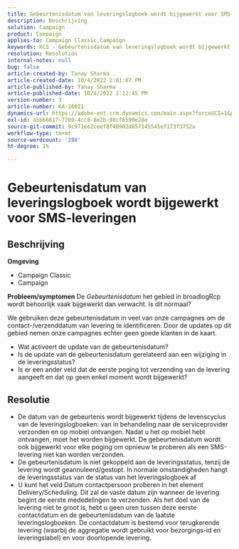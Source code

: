 ```yaml
---
title: Gebeurtenisdatum van leveringslogboek wordt bijgewerkt voor SMS-leveringen
description: Beschrijving
solution: Campaign
product: Campaign
applies-to: Campaign Classic,Campaign
keywords: KCS - Gebeurtenisdatum van leveringslogboek wordt bijgewerkt voor leveringen van SMS.
resolution: Resolution
internal-notes: null
bug: false
article-created-by: Tanay Sharma .
article-created-date: 10/4/2022 2:01:07 PM
article-published-by: Tanay Sharma .
article-published-date: 10/4/2022 2:12:45 PM
version-number: 3
article-number: KA-16021
dynamics-url: https://adobe-ent.crm.dynamics.com/main.aspx?forceUCI=1&pagetype=entityrecord&etn=knowledgearticle&id=35c58ef9-ec43-ed11-bba2-0022480868ff
exl-id: a5b66617-7209-4cc8-8e2b-98cf6590e28e
source-git-commit: 9c971ee2ceef8f48902d857145545ef173f3752a
workflow-type: tm+mt
source-wordcount: '288'
ht-degree: 1%

---
```


# Gebeurtenisdatum van leveringslogboek wordt bijgewerkt voor SMS-leveringen

## Beschrijving

<b>Omgeving</b>
- Campaign Classic
- Campaign

<b>Probleem/symptomen</b>
De *Gebeurtenisdatum* het gebied in broadlogRcp wordt behoorlijk vaak bijgewerkt dan verwacht. Is dit normaal?

We gebruiken deze gebeurtenisdatum in veel van onze campagnes om de contact-/verzenddatum van levering te identificeren. Door de updates op dit gebied nemen onze campagnes echter geen goede klanten in de kaart.

- Wat activeert de update van de gebeurtenisdatum?
- Is de update van de gebeurtenisdatum gerelateerd aan een wijziging in de leveringsstatus?
- Is er een ander veld dat de eerste poging tot verzending van de levering aangeeft en dat op geen enkel moment wordt bijgewerkt?





## Resolutie


- De datum van de gebeurtenis wordt bijgewerkt tijdens de levenscyclus van de leveringslogboeken: van in behandeling naar de serviceprovider verzonden en op mobiel ontvangen. Nadat u het op mobiel hebt ontvangen, moet het worden bijgewerkt. De gebeurtenisdatum wordt ook bijgewerkt voor elke poging om opnieuw te proberen als een SMS-levering niet kan worden verzonden.
- De gebeurtenisdatum is niet gekoppeld aan de leveringsstatus, tenzij de levering wordt geannuleerd/gestopt. In normale omstandigheden hangt de leveringsstatus van de status van het leveringslogboek af
- U kunt het veld Datum contactpersoon proberen in het element Delivery/Scheduling. Dit zal de vaste datum zijn wanneer de levering begint de eerste mededelingen te verzenden. Als het doel van de levering niet te groot is, hebt u geen uren tussen deze eerste contactdatum en de gebeurtenisdatum van de laatste leveringslogboeken. De contactdatum is bestemd voor terugkerende levering (waarbij de aggregatie wordt gebruikt voor bezorgings-id en leveringslabel) en voor doorlopende levering.
